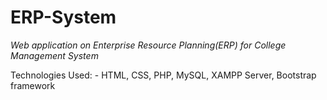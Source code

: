 # ERP-System
_Web application on Enterprise Resource Planning(ERP) for College Management System_


Technologies Used: - HTML, CSS, PHP, MySQL, XAMPP Server, Bootstrap framework
